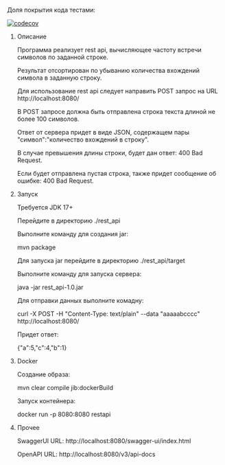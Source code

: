 Доля покрытия кода тестами:

[![codecov](https://codecov.io/github/Ravil-S/rest_api/graph/badge.svg?token=KWXT58NPPS)](https://codecov.io/github/Ravil-S/rest_api)

1. Описание 

   Программа реализует rest api, вычисляющее частоту встречи символов по заданной строке. 

   Результат отсортирован по убыванию количества вхождений символа в заданную строку.

   Для использование rest api следует направить POST запрос на URL http://localhost:8080/
   
   В POST запросе должна быть отправлена строка текста длиной не более 100 символов.
   
   Ответ от сервера придет в виде JSON, содержащем пары "символ":"количество вхождений в строку". 
   
   В случае превышения длины строки, будет дан ответ: 400 Bad Request.
   
   Если будет отправлена пустая строка, также придет сообщение об ошибке: 400 Bad Request.


2. Запуск
   
   Требуется JDK 17+

   Перейдите в директорию ./rest_api

   Выполните команду для создания jar:

   mvn package

   Для запуска jar перейдите в директорию ./rest_api/target

   Выполните команду для запуска сервера:

   java -jar rest_api-1.0.jar

   Для отправки данных выполните комадну:

   curl -X POST -H "Content-Type: text/plain" --data "aaaaabcccc" http://localhost:8080/

   Придет ответ:

   {"a":5,"c":4,"b":1}


3. Docker

   Создание образа:

   mvn clear compile jib:dockerBuild

   Запуск контейнера:

   docker run -p 8080:8080 restapi

5. Прочее

   SwaggerUI URL: http://localhost:8080/swagger-ui/index.html

   OpenAPI URL: http://localhost:8080/v3/api-docs

